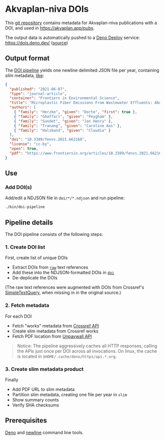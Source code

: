 # Akvaplan-niva DOIs

This [git repository](https://github.com/akvaplan-niva/dois) contains metadata for Akvaplan-niva publications with a DOI, and used in https://akvaplan.app/pubs.

The output data is automatically pushed to a [Deno Deploy](https://deno.com/deploy) service: https://dois.deno.dev/
([source](deno/deploy.js))

## Output format

The [DOI pipeline](bin/doi-pipeline) yields one newline delimited JSON file per year, containing _slim_ metadata, [like](https://dois.deno.dev/doi/10.3389/fenvs.2021.662168):

```json
{
  "published": "2021-06-07",
  "type": "journal-article",
  "container": "Frontiers in Environmental Science",
  "title": "Microplastic Fiber Emissions From Wastewater Effluents: Abundance, Transport Behavior and Exposure Risk for Biota in an Arctic Fjord",
  "authors": [
    { "family": "Herzke", "given": "Dorte", "first": true },
    { "family": "Ghaffari", "given": "Peygham" },
    { "family": "Sundet", "given": "Jan Henry" },
    { "family": "Tranang", "given": "Caroline Aas" },
    { "family": "Halsband", "given": "Claudia" }
  ],
  "doi": "10.3389/fenvs.2021.662168",
  "license": "cc-by",
  "open": true,
  "pdf": "https://www.frontiersin.org/articles/10.3389/fenvs.2021.662168/pdf"
}
```

## Use

### Add DOI(s)

Add/edit a NDJSON file in `doi/*/*.ndjson` and run pipeline:

```sh
./bin/doi-pipeline
```

## Pipeline details

The DOI pipeline consists of the following steps:

### 1. Create DOI list

First, create list of unique DOIs

- Extract DOIs from [`raw`](raw) text references
- Add these into the NDJSON-formatted DOIs in [`doi`](doi)
- De-deplicate the DOIs

(The raw text references were augmented with DOIs from Crossref's [SimpleTextQuery](https://apps.crossref.org/SimpleTextQuery), when missing in in the original source.)

### 2. Fetch metadata

For each DOI

- Fetch "works" metadata from [Crossref API](https://api.crossref.org/)
- Create slim metadata from Crossref works
- Fetch PDF location from [Unpaywall API](https://unpaywall.org/products/api)

> Notice: The pipeline aggressively caches all HTTP responses, calling the APIs just once per DOI across all invocations. On linux, the cache is located in `$HOME/.cache/deno/https/api.*.org`.

### 3. Create slim metadata product

Finally

- Add PDF URL to slim metadata
- Partition slim metadata, creating one file per year in `slim`
- Show summary counts
- Verify SHA checksums

## Prerequisites

[Deno](https://deno.land) and [newline](https://deno.land/x/newline@v0.1.0) command line tools.
